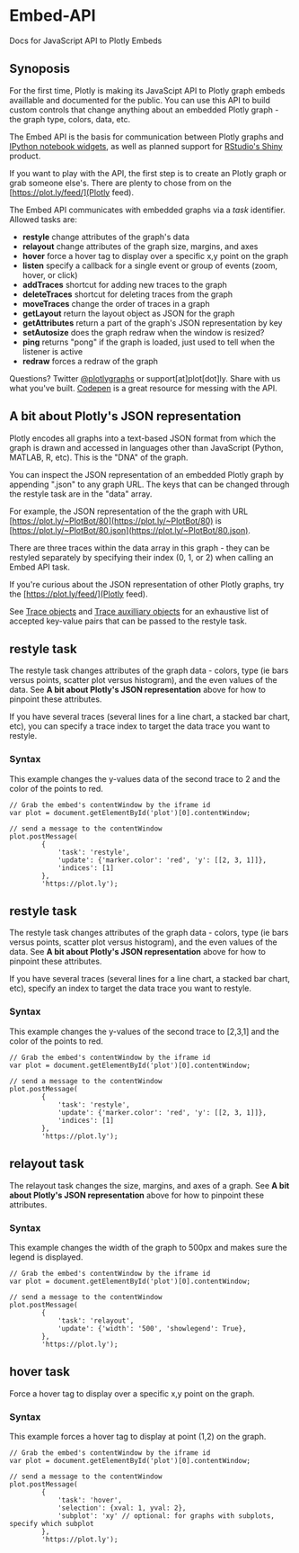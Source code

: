 # Embed-API
Docs for JavaScript API to Plotly Embeds

## Synoposis

For the first time, Plotly is making its JavaScipt API to Plotly graph embeds availlable and documented for the public. You can use this API to build custom controls that change anything about an embedded Plotly graph - the graph type, colors, data, etc. 

The Embed API is the basis for communication between Plotly graphs and [IPython notebook widgets](http://moderndata.plot.ly/widgets-in-ipython-notebook-and-plotly/), as well as  planned support for [RStudio's Shiny](http://shiny.rstudio.com/) product.

If you want to play with the API, the first step is to create an Plotly graph or grab someone else's. There are plenty to chose from on the [https://plot.ly/feed/](Plotly feed).

The Embed API communicates with embedded graphs via a *task* identifier. Allowed tasks are:

* **restyle** change attributes of the graph's data
* **relayout** change attributes of the graph size, margins, and axes
* **hover** force a hover tag to display over a specific x,y point on the graph
* **listen** specify a callback for a single event or group of events (zoom, hover, or click)
* **addTraces** shortcut for adding new traces to the graph
* **deleteTraces** shortcut for deleting traces from the graph
* **moveTraces** change the order of traces in a graph
* **getLayout** return the layout object as JSON for the graph
* **getAttributes** return a part of the graph's JSON representation by key
* **setAutosize** does the graph redraw when the window is resized?
* **ping** returns "pong" if the graph is loaded, just used to tell when the listener is active
* **redraw** forces a redraw of the graph

Questions? Twitter [@plotlygraphs](https://twitter.com/plotlygraphs) or support[at]plot[dot]ly. Share with us what you've built. [Codepen](http://codepen.io/) is a great resource for messing with the API.

## A bit about Plotly's JSON representation

Plotly encodes all graphs into a text-based JSON format from which the graph is drawn and accessed in languages other than JavaScript (Python, MATLAB, R, etc). This is the "DNA" of the graph.

You can  inspect the JSON representation of an embedded Plotly graph by appending ".json" to any graph URL. The keys that can be changed through the restyle task are in the "data" array. 

For example, the JSON representation of the the graph with URL [https://plot.ly/~PlotBot/80](https://plot.ly/~PlotBot/80) is [https://plot.ly/~PlotBot/80.json](https://plot.ly/~PlotBot/80.json). 

There are three traces within the data array in this graph - they can be restyled separately by specifying their index (0, 1, or 2) when calling an Embed API task.

If you're curious about the JSON representation of other Plotly graphs, try the [https://plot.ly/feed/](Plotly feed).

See [Trace objects](https://plot.ly/javascript-graphing-library/reference/#Trace_objects) and [Trace auxilliary objects](https://plot.ly/javascript-graphing-library/reference/#Trace_auxiliary_objects) for an exhaustive list of accepted key-value pairs that can be passed to the restyle task.

## restyle task

The restyle task changes attributes of the graph data - colors, type (ie bars versus points, scatter plot versus histogram), and the even values of the data. See **A bit about Plotly's JSON representation** above for how to pinpoint these attributes.

If you have several traces (several lines for a line chart, a stacked bar chart, etc), you can specify a trace index to target the data trace you want to restyle. 

### Syntax

This example changes the y-values data of the second trace to 2 and the color of the points to red.

```
// Grab the embed's contentWindow by the iframe id
var plot = document.getElementById('plot')[0].contentWindow;

// send a message to the contentWindow
plot.postMessage(
        {
            'task': 'restyle',
            'update': {'marker.color': 'red', 'y': [[2, 3, 1]]},
            'indices': [1]
        },
        'https://plot.ly');
```

## restyle task

The restyle task changes attributes of the graph data - colors, type (ie bars versus points, scatter plot versus histogram), and the even values of the data. See **A bit about Plotly's JSON representation** above for how to pinpoint these attributes.

If you have several traces (several lines for a line chart, a stacked bar chart, etc), specify an index to target the data trace you want to restyle. 

### Syntax

This example changes the y-values of the second trace to [2,3,1] and the color of the points to red.

```
// Grab the embed's contentWindow by the iframe id
var plot = document.getElementById('plot')[0].contentWindow;

// send a message to the contentWindow
plot.postMessage(
        {
            'task': 'restyle',
            'update': {'marker.color': 'red', 'y': [[2, 3, 1]]},
            'indices': [1]
        },
        'https://plot.ly');
```

## relayout task

The relayout task changes the size, margins, and axes of a graph. See **A bit about Plotly's JSON representation** above for how to pinpoint these attributes.

### Syntax

This example changes the width of the graph to 500px and makes sure the legend is displayed.

```
// Grab the embed's contentWindow by the iframe id
var plot = document.getElementById('plot')[0].contentWindow;

// send a message to the contentWindow
plot.postMessage(
        {
            'task': 'relayout',
            'update': {'width': '500', 'showlegend': True},
        },
        'https://plot.ly');
```

## hover task

Force a hover tag to display over a specific x,y point on the graph.

### Syntax

This example forces a hover tag to display at point (1,2) on the graph.

```
// Grab the embed's contentWindow by the iframe id
var plot = document.getElementById('plot')[0].contentWindow;

// send a message to the contentWindow
plot.postMessage(
        {
            'task': 'hover',
            'selection': {xval: 1, yval: 2},
            'subplot': 'xy' // optional: for graphs with subplots, specify which subplot
        },
        'https://plot.ly');
```
